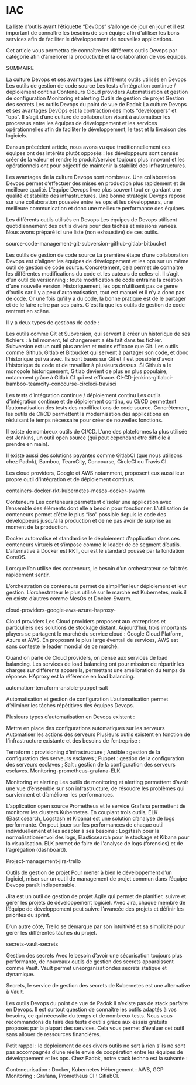 # IAC
La liste d’outils ayant l’étiquette “DevOps” s’allonge de jour en jour et il est important de connaître les besoins de son équipe afin d’utiliser les bons services afin de faciliter le développement de nouvelles applications.

Cet article vous permettra de connaître les différents outils Devops par catégorie afin d’améliorer la productivité et la collaboration de vos équipes.

SOMMAIRE

La culture Devops et ses avantages
Les différents outils utilisés en Devops
Les outils de gestion de code source
Les tests d’intégration continue / déploiement continu
Conteneurs
Cloud providers
Automatisation et gestion de configuration
Monitoring et alerting
Outils de gestion de projet
Gestion des secrets
Les outils Devops du point de vue de Padok
La culture Devops et ses avantages
DevOps est la contraction des mots “developpers” et “ops”. Il s’agit d’une culture de collaboration visant à automatiser les processus entre les équipes de développement et les services opérationnelles afin de faciliter le développement, le test et la livraison des logiciels.

Dansun précédent article, nous avons vu que traditionnellement ces équipes ont des intérêts plutôt opposés : les développeurs sont censés créer de la valeur et rendre le produit/service toujours plus innovant et les opérationnels ont pour objectif de maintenir la stabilité des infrastructures.

Les avantages de la culture Devops sont nombreux. Une collaboration Devops permet d’effectuer des mises en production plus rapidement et de meilleure qualité. L’équipe Devops livre plus souvent tout en gardant une qualité et stabilité des infrastructures. Une bonne stratégie Devops repose sur une collaboration poussée entre les ops et les développeurs, une meilleure communication et donc une meilleure performance des équipes.

Les différents outils utilisés en Devops
Les équipes de Devops utilisent quotidiennement des outils divers pour des tâches et missions variées. Nous avons préparé ici une liste (non exhaustive) de ces outils.

source-code-management-git-subversion-github-gitlab-bitbucket

Les outils de gestion de code source
La première étape d’une collaboration Devops est d’aligner les équipes de développement et les ops sur un même outil de gestion de code source. Concrètement, cela permet de connaître les différentes modifications du code et les auteurs de celles-ci. Il s’agit d’un outil de versionning : toute modification de code entraîne la création d’une nouvelle version. Historiquement, les ops n’utilisent pas ce genre d’outils car il y a peu d'automatisation, tout est manuel et il n'y a donc pas de code. Or une fois qu'il y a du code, la bonne pratique est de le partager et de le faire relire par ses pairs. C'est là que les outils de gestion de code rentrent en scène.

Il y a deux types de gestions de code :

Les outils comme Git et Subversion, qui servent à créer un historique de ses fichiers : à tel moment, tel changement a été fait dans tes fichier. Subversion est un outil plus ancien et moins efficace que Git.
Les outils comme Github, Gitlab et Bitbucket qui servent à partager son code, et donc l'historique qui va avec. Ils sont basés sur Git et il est possible d'avoir l'historique du code et de travailler à plusieurs dessus. Si Github a le monopole historiquement, Gitlab devient de plus en plus populaire, notamment grâce à Gitlab CI qui est efficace.
CI-CD-jenkins-gitlabci-bamboo-teamcity-concourse-circleci-travisci

Les tests d’intégration continue / déploiement continu
Les outils d’intégration continue et de déploiement continu, ou CI/CD permettent l’automatisation des tests des modifications de code source. Concrètement, les outils de CI/CD permettent la modernisation des applications en réduisant le temps nécessaire pour créer de nouvelles fonctions.

Il existe de nombreux outils de CI/CD. L’une des plateformes la plus utilisée est Jenkins, un outil open source (qui peut cependant être difficile à prendre en main).

Il existe aussi des solutions payantes comme GitlabCI (que nous utilisons chez Padok), Bamboo, TeamCity, Concourse, CircleCI ou Travis CI.

Les cloud providers, Google et AWS notamment, proposent eux aussi leur propre outil d'intégration et de déploiement continus.

containers-docker-rkt-kubernetes-mesos-docker-swarm

Conteneurs
Les conteneurs permettent d’isoler une application avec l’ensemble des éléments dont elle a besoin pour fonctionner. L’utilisation de conteneurs permet d’être le plus “iso” possible depuis le code des développeurs jusqu’à la production et de ne pas avoir de surprise au moment de la production.

Docker automatise et standardise le déploiement d’application dans ces conteneurs virtuels et s’impose comme le leader de ce segment d’outils. L’alternative à Docker est RKT, qui est le standard poussé par la fondation CoreOS.

Lorsque l’on utilise des conteneurs, le besoin d’un orchestrateur se fait très rapidement sentir.

L’orchestration de conteneurs permet de simplifier leur déploiement et leur gestion. L’orchestrateur le plus utilisé sur le marché est Kubernetes, mais il en existe d’autres comme MesOs et Docker-Swarm.

cloud-providers-google-aws-azure-haproxy-

Cloud providers
Les Cloud providers proposent aux entreprises et particuliers des solutions de stockage distant. Aujourd’hui, trois importants players se partagent le marché du service cloud : Google Cloud Platform, Azure et AWS. En proposant le plus large éventail de services, AWS est sans conteste le leader mondial de ce marché.

Quand on parle de Cloud providers, on pense aux services de load balancing. Les services de load balancing ont pour mission de répartir les charges sur différents appareils, permettant une amélioration du temps de réponse. HAproxy est la référence en load balancing.

automation-terraform-ansible-puppet-salt

Automatisation et gestion de configuration
L’automatisation permet d’éliminer les tâches répétitives des équipes Devops.

Plusieurs types d’automatisation en Devops existent :

Mettre en place des configurations automatiques sur les serveurs
Automatiser les actions des serveurs
Plusieurs outils existent en fonction de l’infrastructure existante et des besoins de l’entreprise :

Terraform : provisioning d’infrastructure ;
Ansible : gestion de la configuration des serveurs esclaves ;
Puppet : gestion de la configuration des serveurs esclaves ;
Salt : gestion de la configuration des serveurs esclaves.
Monitoring-prometheus-grafana-ELK

Monitoring et alerting
Les outils de monitoring et alerting permettent d’avoir une vue d’ensemble sur son infrastructure, de résoudre les problèmes qui surviennent et d’améliorer les performances.

L’application open source Prometheus et le service Grafana permettent de monitorer les clusters Kubernetes. En couplant trois outils, ELK (Elasticsearch, Logstash et Kibana) est une solution d’analyse de logs performante. On peut jouer sur les performances de chaque outil individuellement et les adapter à ses besoins : Logstash pour la normalisation/envoi des logs, Elasticsearch pour le stockage et Kibana pour la visualisation. ELK permet de faire de l'analyse de logs (forensics) et de l'agrégation (dashboard).

Project-management-jira-trello

Outils de gestion de projet
Pour mener à bien le développement d’un logiciel, miser sur un outil de management de projet commun dans l’équipe Devops paraît indispensable.

Jira est un outil de gestion de projet Agile qui permet de planifier, suivre et gérer les projets de développement logiciel. Avec Jira, chaque membre de l’équipe de développement peut suivre l’avancée des projets et définir les priorités du sprint.

D’un autre côté, Trello se démarque par son intuitivité et sa simplicité pour gérer les différentes tâches du projet.

secrets-vault-secrets

Gestion des secrets
Avec le besoin d’avoir une sécurisation toujours plus performante, de nouveaux outils de gestion des secrets apparaissent comme Vault. Vault permet uneorganisationdes secrets statique et dynamique.

Secrets, le service de gestion des secrets de Kubernetes est une alternative à Vault.

Les outils Devops du point de vue de Padok
Il n’existe pas de stack parfaite en Devops. Il est surtout question de connaître les outils adaptés à vos besoins, ce qui nécessite du temps et de nombreux tests. Nous vous recommandons de faire des tests d’outils grâce aux essais gratuits proposés par la plupart des services. Cela vous permet d’évaluer cet outil sans allouer de ressources financières.

Petit rappel : le déploiement de ces divers outils ne sert à rien s’ils ne sont pas accompagnés d’une réelle envie de coopération entre les équipes de développement et les ops. Chez Padok, notre stack techno est la suivante :

Conteneurisation : Docker, Kubernetes
Hébergement : AWS, GCP
Monitoring : Grafana, Prometheus
CI : GitlabCI.
